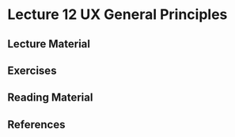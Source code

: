 # Lecture 12 UX General Principles

## Lecture Material

## Exercises

## Reading Material

## References
